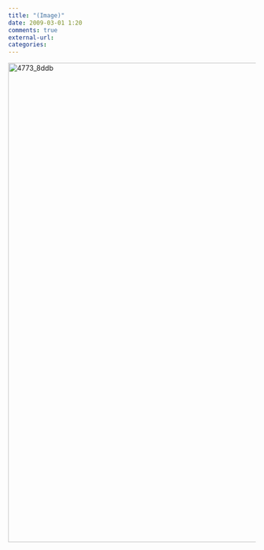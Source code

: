 ```yaml
---
title: "(Image)"
date: 2009-03-01 1:20
comments: true
external-url:
categories:
---
```

[<img src="http://5.asset.soup.io/asset/0250/4773_8ddb.png" width="1178" height="975" alt="4773_8ddb" />][1]

  [1]: http://eviljaymz.com/files/whypeopleseemtohavefreetime.png
